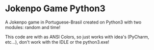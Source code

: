 # Jokenpo Game Python3
 A Jokenpo game in Portuguese-Brasil created on Python3 with two modules: random and time!

This code are with as ANSI Colors, so just works with idea's (PyCharm, etc...), don't work with the IDLE or the python3.exe!
